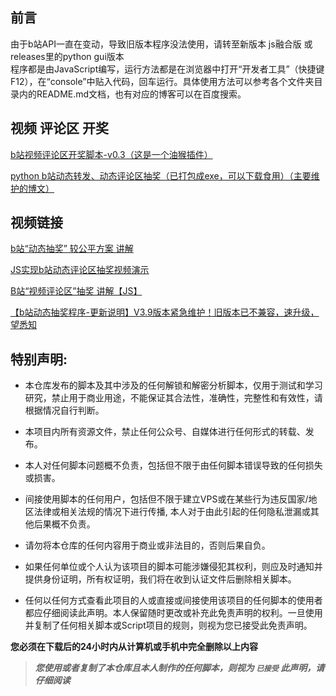 ﻿## 前言

由于b站API一直在变动，导致旧版本程序没法使用，请转至新版本 js融合版 或 releases里的python gui版本  
程序都是由JavaScript编写，运行方法都是在浏览器中打开“开发者工具”（快捷键F12），在“console”中贴入代码，回车运行。具体使用方法可以参考各个文件夹目录内的README.md文档，也有对应的博客可以在百度搜索。

## 视频 评论区 开奖

<a href="https://greasyfork.org/zh-CN/scripts/458547" target="_blank">b站视频评论区开奖脚本-v0.3（这是一个油猴插件）</a>

<a href="https://ikaros.blog.csdn.net/article/details/120727386" target="_blank">python b站动态转发、动态评论区抽奖（已打包成exe，可以下载食用）（主要维护的博文）</a>

## 视频链接

<a href="https://www.bilibili.com/video/BV1Zp4y1Q7yH" target="_blank">b站“动态抽奖” 较公平方案 讲解</a>

<a href="https://www.bilibili.com/video/BV1854y1D7H4" target="_blank">JS实现b站动态评论区抽奖视频演示</a>

<a href="https://www.bilibili.com/video/BV1yK4y1v7wB" target="_blank">B站“视频评论区”抽奖 讲解【JS】</a>

<a href="https://www.bilibili.com/video/BV1YW4y1x7Zx" target="_blank">【b站动态抽奖程序-更新说明】V3.9版本紧急维护！旧版本已不兼容，速升级，望悉知</a>

## 特别声明:

- 本仓库发布的脚本及其中涉及的任何解锁和解密分析脚本，仅用于测试和学习研究，禁止用于商业用途，不能保证其合法性，准确性，完整性和有效性，请根据情况自行判断。

- 本项目内所有资源文件，禁止任何公众号、自媒体进行任何形式的转载、发布。

- 本人对任何脚本问题概不负责，包括但不限于由任何脚本错误导致的任何损失或损害。

- 间接使用脚本的任何用户，包括但不限于建立VPS或在某些行为违反国家/地区法律或相关法规的情况下进行传播, 本人对于由此引起的任何隐私泄漏或其他后果概不负责。

- 请勿将本仓库的任何内容用于商业或非法目的，否则后果自负。

- 如果任何单位或个人认为该项目的脚本可能涉嫌侵犯其权利，则应及时通知并提供身份证明，所有权证明，我们将在收到认证文件后删除相关脚本。

- 任何以任何方式查看此项目的人或直接或间接使用该项目的任何脚本的使用者都应仔细阅读此声明。本人保留随时更改或补充此免责声明的权利。一旦使用并复制了任何相关脚本或Script项目的规则，则视为您已接受此免责声明。

**您必须在下载后的24小时内从计算机或手机中完全删除以上内容**

> ***您使用或者复制了本仓库且本人制作的任何脚本，则视为 `已接受` 此声明，请仔细阅读***
